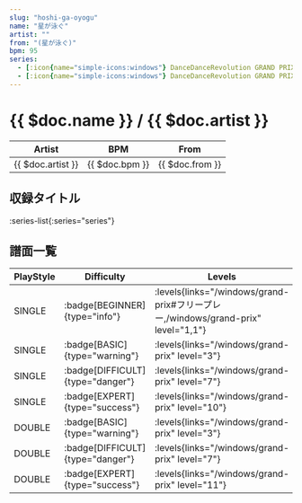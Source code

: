 ```yaml
---
slug: "hoshi-ga-oyogu"
name: "星が泳ぐ"
artist: ""
from: "(星が泳ぐ)"
bpm: 95
series:
  - [:icon{name="simple-icons:windows"} DanceDanceRevolution GRAND PRIX (フリープレー)](/windows/grand-prix#フリープレー)
  - [:icon{name="simple-icons:windows"} DanceDanceRevolution GRAND PRIX (グランプリプレー)](/windows/grand-prix)
---
```


# {{ $doc.name }} / {{ $doc.artist }}

|Artist|BPM|From|
|------|---|----|
|{{ $doc.artist }}|{{ $doc.bpm }}|{{ $doc.from }}|

## 収録タイトル

:series-list{:series="series"}

## 譜面一覧

|PlayStyle|Difficulty|Levels|Notes|Movie|
|---------|----------|------|-----|-----|
|SINGLE| :badge[BEGINNER]{type="info"}| :levels{links="/windows/grand-prix#フリープレー,/windows/grand-prix" level="1,1"}|24/0||
|SINGLE| :badge[BASIC]{type="warning"}| :levels{links="/windows/grand-prix" level="3"}|67/4||
|SINGLE| :badge[DIFFICULT]{type="danger"}| :levels{links="/windows/grand-prix" level="7"}|145/0||
|SINGLE| :badge[EXPERT]{type="success"}| :levels{links="/windows/grand-prix" level="10"}|215/7||
|DOUBLE| :badge[BASIC]{type="warning"}| :levels{links="/windows/grand-prix" level="3"}|57/4||
|DOUBLE| :badge[DIFFICULT]{type="danger"}| :levels{links="/windows/grand-prix" level="7"}|144/2||
|DOUBLE| :badge[EXPERT]{type="success"}| :levels{links="/windows/grand-prix" level="11"}|227/4||
